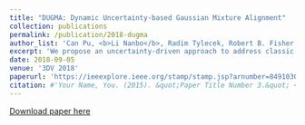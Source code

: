 ```yaml
---
title: "DUGMA: Dynamic Uncertainty-based Gaussian Mixture Alignment"
collection: publications
permalink: /publication/2018-dugma
author_list: 'Can Pu, <b>Li Nanbo</b>, Radim Tylecek, Robert B. Fisher'
excerpt: 'We propose an uncertainty-driven approach to address classic point set registration problems.'
date: 2018-09-05
venue: '3DV 2018'
paperurl: 'https://ieeexplore.ieee.org/stamp/stamp.jsp?arnumber=8491030'
citation: #'Your Name, You. (2015). &quot;Paper Title Number 3.&quot; <i>Journal 1</i>. 1(3).'
---
```


[Download paper here](https://ieeexplore.ieee.org/stamp/stamp.jsp?arnumber=8491030)
